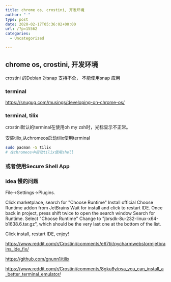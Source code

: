 ```yaml
---
title: chrome os, crostini, 开发环境
author: "-"
type: post
date: 2020-02-17T05:36:02+00:00
url: /?p=15562
categories:
  - Uncategorized

---
```

## chrome os, crostini, 开发环境
crostini 的Debian 对snap 支持不全， 不能使用snap 应用

### terminal

https://snugug.com/musings/developing-on-chrome-os/

### terminal, tilix

crostini默认的terminal在使用oh my zsh时，光标显示不正常。
  
安装tilix,从chromeos启动tilix使用terminal

```bash
sudo pacman -S tilix
# 在chromeos中启动tilix使用shell
```

### 或者使用Secure Shell App

### idea 慢的问题

File->Settings->Plugins.
  
Click marketplace, search for "Choose Runtime"
Install official Choose Runtime addon from JetBrains
Wait for install and click to restart IDE.
Once back in project, press shift twice to open the search window
Search for Runtime. Select "Choose Runtime"
Change to "jbrsdk-8u-232-linux-x64-b1638.6.tar.gz", which should be the very last one at the bottom of the list.
  
Click install, restart IDE, enjoy!

https://www.reddit.com/r/Crostini/comments/e67tij/pycharmwebstormjetbrains_ide_fix/
  
https://github.com/gnunn1/tilix
  
https://www.reddit.com/r/Crostini/comments/8gku8y/psa_you_can_install_a_better_terminal_emulator/